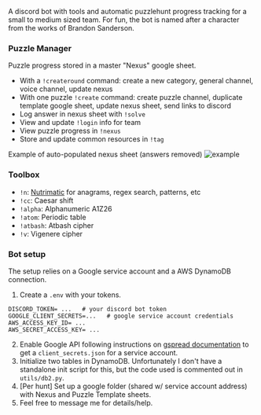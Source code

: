 A discord bot with tools and automatic puzzlehunt progress tracking for a small to medium sized team. For fun, the bot is named after a character from the works of Brandon Sanderson.

### Puzzle Manager
Puzzle progress stored in a master "Nexus" google sheet.
* With a `!createround` command: create a new category, general channel, voice channel, update nexus
* With one puzzle `!create` command: create puzzle channel, duplicate template google sheet, update nexus sheet, send links to discord
* Log answer in nexus sheet with `!solve`
* View and update `!login` info for team
* View puzzle progress in `!nexus`
* Store and update common resources in `!tag`

Example of auto-populated nexus sheet (answers removed)
![example](https://github.com/Moonrise55/Mbot/blob/master/misc/nexus_example.PNG)

### Toolbox 
* `!n`: [Nutrimatic](https://nutrimatic.org/) for anagrams, regex search, patterns, etc
* `!cc`: Caesar shift 
* `!alpha`: Alphanumeric A1Z26
* `!atom`: Periodic table
* `!atbash`: Atbash cipher
* `!v`: Vigenere cipher

### Bot setup
The setup relies on a Google service account and a AWS DynamoDB connection. 
1. Create a `.env` with your tokens.
```
DISCORD_TOKEN= ...   # your discord bot token
GOOGLE_CLIENT_SECRETS=...   # google service account credentials
AWS_ACCESS_KEY_ID= ...
AWS_SECRET_ACCESS_KEY= ...
```
2. Enable Google API following instructions on [gspread documentation](https://gspread.readthedocs.io/en/latest/oauth2.html#for-bots-using-service-account) to get a `client_secrets.json` for a service account.
3. Initialize two tables in DynamoDB. Unfortunately I don't have a standalone init script for this, but the code used is commented out in `utils/db2.py`.
4. [Per hunt] Set up a google folder (shared w/ service account address) with Nexus and Puzzle Template sheets. 
5. Feel free to message me for details/help. 


